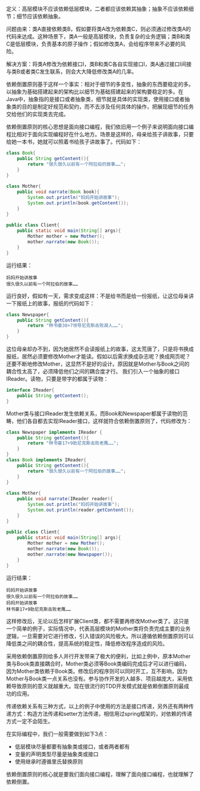 定义：高层模块不应该依赖低层模块，二者都应该依赖其抽象；抽象不应该依赖细节；细节应该依赖抽象。

问题由来：类A直接依赖类B，假如要将类A改为依赖类C，则必须通过修改类A的代码来达成。这种场景下，类A一般是高层模块，负责复杂的业务逻辑；类B和类C是低层模块，负责基本的原子操作；假如修改类A，会给程序带来不必要的风险。

解决方案：将类A修改为依赖接口I，类B和类C各自实现接口I，类A通过接口I间接与类B或者类C发生联系，则会大大降低修改类A的几率。

依赖倒置原则基于这样一个事实：相对于细节的多变性，抽象的东西要稳定的多。以抽象为基础搭建起来的架构比以细节为基础搭建起来的架构要稳定的多。在Java中，抽象指的是接口或者抽象类，细节就是具体的实现类，使用接口或者抽象类的目的是制定好规范和契约，而不去涉及任何具体的操作，把展现细节的任务交给他们的实现类去完成。

依赖倒置原则的核心思想是面向接口编程，我们依旧用一个例子来说明面向接口编程比相对于面向实现编程好在什么地方。场景是这样的，母亲给孩子讲故事，只要给她一本书，她就可以照着书给孩子讲故事了。代码如下：

```java
class Book{  
    public String getContent(){  
        return "很久很久以前有一个阿拉伯的故事……";  
    }  
}  
  
class Mother{  
    public void narrate(Book book){  
        System.out.println("妈妈开始讲故事");  
        System.out.println(book.getContent());  
    }  
}  
  
public class Client{  
    public static void main(String[] args){  
        Mother mother = new Mother();  
        mother.narrate(new Book());  
    }  
} 
```

运行结果：

```
妈妈开始讲故事
很久很久以前有一个阿拉伯的故事……
```
运行良好，假如有一天，需求变成这样：不是给书而是给一份报纸，让这位母亲讲一下报纸上的故事，报纸的代码如下：

```java
class Newspaper{  
    public String getContent(){  
        return "林书豪38+7领导尼克斯击败湖人……";  
    }  
}
```
这位母亲却办不到，因为她居然不会读报纸上的故事，这太荒唐了，只是将书换成报纸，居然必须要修改Mother才能读。假如以后需求换成杂志呢？换成网页呢？还要不断地修改Mother，这显然不是好的设计。原因就是Mother与Book之间的耦合性太高了，必须降低他们之间的耦合度才行。
我们引入一个抽象的接口IReader。读物，只要是带字的都属于读物：

```java
interface IReader{  
    public String getContent();  
}
```
Mother类与接口IReader发生依赖关系，而Book和Newspaper都属于读物的范畴，他们各自都去实现IReader接口，这样就符合依赖倒置原则了，代码修改为：

```java
class Newspaper implements IReader {  
    public String getContent(){  
        return "林书豪17+9助尼克斯击败老鹰……";  
    }  
}  
class Book implements IReader{  
    public String getContent(){  
        return "很久很久以前有一个阿拉伯的故事……";  
    }  
}  
  
class Mother{  
    public void narrate(IReader reader){  
        System.out.println("妈妈开始讲故事");  
        System.out.println(reader.getContent());  
    }  
}  
  
public class Client{  
    public static void main(String[] args){  
        Mother mother = new Mother();  
        mother.narrate(new Book());  
        mother.narrate(new Newspaper());  
    }  
}
```

运行结果：

```
妈妈开始讲故事
很久很久以前有一个阿拉伯的故事……
妈妈开始讲故事
林书豪17+9助尼克斯击败老鹰……
```
这样修改后，无论以后怎样扩展Client类，都不需要再修改Mother类了。这只是一个简单的例子，实际情况中，代表高层模块的Mother类将负责完成主要的业务逻辑，一旦需要对它进行修改，引入错误的风险极大。所以遵循依赖倒置原则可以降低类之间的耦合性，提高系统的稳定性，降低修改程序造成的风险。

采用依赖倒置原则给多人并行开发带来了极大的便利，比如上例中，原本Mother类与Book类直接耦合时，Mother类必须等Book类编码完成后才可以进行编码，因为Mother类依赖于Book类。修改后的程序则可以同时开工，互不影响，因为Mother与Book类一点关系也没有。参与协作开发的人越多、项目越庞大，采用依赖导致原则的意义就越重大。现在很流行的TDD开发模式就是依赖倒置原则最成功的应用。

传递依赖关系有三种方式，以上的例子中使用的方法是接口传递，另外还有两种传递方式：构造方法传递和setter方法传递，相信用过spring框架的，对依赖的传递方式一定不会陌生。

在实际编程中，我们一般需要做到如下3点：

- 低层模块尽量都要有抽象类或接口，或者两者都有
- 变量的声明类型尽量是抽象类或接口
- 使用继承时遵循里氏替换原则

依赖倒置原则的核心就是要我们面向接口编程，理解了面向接口编程，也就理解了依赖倒置。